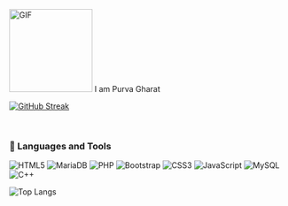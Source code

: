 <img src="https://github.com/gharat-purva/gharat-purva/assets/143778356/8cf7f43d-85d1-4c1b-b70b-a84e78e7a7a3" alt="GIF" height="150">
I am Purva Gharat <br />
<p align="center">
  
[![GitHub Streak](https://streak-stats.demolab.com/?user=gharat-purva&theme=ambient_gradient&show_icons=true)](https://git.io/streak-stats)

</p>
<br />

### 🔗 Languages and Tools
<p align="center">
  
![HTML5](https://img.shields.io/badge/html5-%23E34F26.svg?style=for-the-badge&logo=html5&logoColor=white)
![MariaDB](https://img.shields.io/badge/MariaDB-003545?style=for-the-badge&logo=mariadb&logoColor=white)
![PHP](https://img.shields.io/badge/php-%23777BB4.svg?style=for-the-badge&logo=php&logoColor=white)
![Bootstrap](https://img.shields.io/badge/bootstrap-%238511FA.svg?style=for-the-badge&logo=bootstrap&logoColor=white)
![CSS3](https://img.shields.io/badge/css3-%231572B6.svg?style=for-the-badge&logo=css3&logoColor=white)
![JavaScript](https://img.shields.io/badge/javascript-%23323330.svg?style=for-the-badge&logo=javascript&logoColor=%23F7DF1E)
![MySQL](https://img.shields.io/badge/mysql-4479A1.svg?style=for-the-badge&logo=mysql&logoColor=white)
![C++](https://img.shields.io/badge/c++-%2300599C.svg?style=for-the-badge&logo=c%2B%2B&logoColor=white)

</p>

![Top Langs](https://github-readme-stats.vercel.app/api/top-langs/?username=gharat-purva&theme=ambient_gradient)
<!---
gharat-purva/gharat-purva is a ✨ special ✨ repository because its `README.md` (this file) appears on your GitHub profile.
You can click the Preview link to take a look at your changes.
--->
